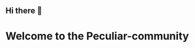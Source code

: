 ## Hi there 👋

# Welcome to the Peculiar-community

<!--

**Here are some ideas to get you started:**

🙋‍♀️ A short introduction - what is your organization all about?
🌈 Contribution guidelines - how can the community get involved?
👩‍💻 Useful resources - where can the community find your docs? Is there anything else the community should know?
🍿 Fun facts - what does your team eat for breakfast?


🧙 Remember, you can do mighty things with the pow-github/getting-started-with-writing-and-formatti-->
